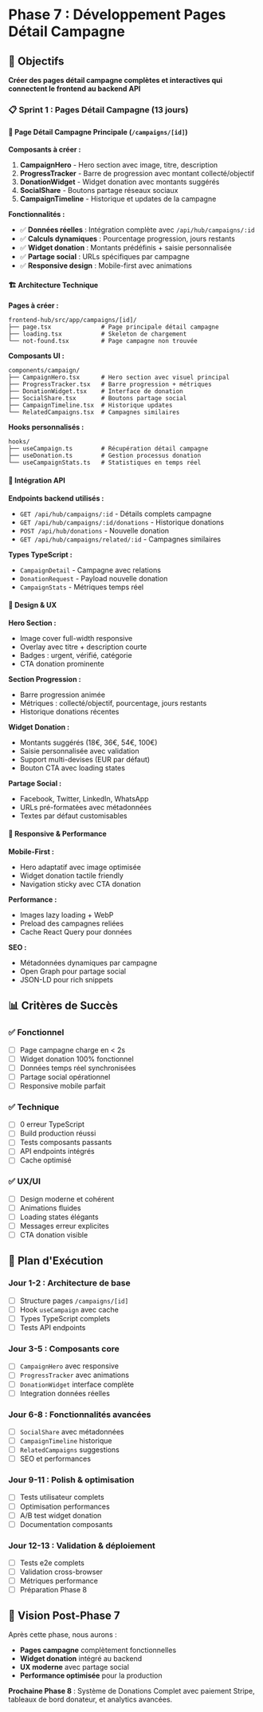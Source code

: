 # Phase 7 : Développement Pages Détail Campagne

## 🎯 Objectifs

**Créer des pages détail campagne complètes et interactives qui connectent le frontend au backend API**

### 📋 Sprint 1 : Pages Détail Campagne (13 jours)

#### 🎨 Page Détail Campagne Principale (`/campaigns/[id]`)

**Composants à créer :**
1. **CampaignHero** - Hero section avec image, titre, description
2. **ProgressTracker** - Barre de progression avec montant collecté/objectif
3. **DonationWidget** - Widget donation avec montants suggérés
4. **SocialShare** - Boutons partage réseaux sociaux
5. **CampaignTimeline** - Historique et updates de la campagne

**Fonctionnalités :**
- ✅ **Données réelles** : Intégration complète avec `/api/hub/campaigns/:id`
- ✅ **Calculs dynamiques** : Pourcentage progression, jours restants
- ✅ **Widget donation** : Montants prédéfinis + saisie personnalisée
- ✅ **Partage social** : URLs spécifiques par campagne
- ✅ **Responsive design** : Mobile-first avec animations

#### 🏗️ Architecture Technique

**Pages à créer :**
```
frontend-hub/src/app/campaigns/[id]/
├── page.tsx              # Page principale détail campagne
├── loading.tsx           # Skeleton de chargement
└── not-found.tsx         # Page campagne non trouvée
```

**Composants UI :**
```
components/campaign/
├── CampaignHero.tsx      # Hero section avec visuel principal
├── ProgressTracker.tsx   # Barre progression + métriques
├── DonationWidget.tsx    # Interface de donation
├── SocialShare.tsx       # Boutons partage social
├── CampaignTimeline.tsx  # Historique updates
└── RelatedCampaigns.tsx  # Campagnes similaires
```

**Hooks personnalisés :**
```
hooks/
├── useCampaign.ts        # Récupération détail campagne
├── useDonation.ts        # Gestion processus donation
└── useCampaignStats.ts   # Statistiques en temps réel
```

#### 🔌 Intégration API

**Endpoints backend utilisés :**
- `GET /api/hub/campaigns/:id` - Détails complets campagne
- `GET /api/hub/campaigns/:id/donations` - Historique donations
- `POST /api/hub/donations` - Nouvelle donation
- `GET /api/hub/campaigns/related/:id` - Campagnes similaires

**Types TypeScript :**
- `CampaignDetail` - Campagne avec relations
- `DonationRequest` - Payload nouvelle donation
- `CampaignStats` - Métriques temps réel

#### 🎨 Design & UX

**Hero Section :**
- Image cover full-width responsive
- Overlay avec titre + description courte
- Badges : urgent, vérifié, catégorie
- CTA donation prominente

**Section Progression :**
- Barre progression animée
- Métriques : collecté/objectif, pourcentage, jours restants
- Historique donations récentes

**Widget Donation :**
- Montants suggérés (18€, 36€, 54€, 100€)
- Saisie personnalisée avec validation
- Support multi-devises (EUR par défaut)
- Bouton CTA avec loading states

**Partage Social :**
- Facebook, Twitter, LinkedIn, WhatsApp
- URLs pré-formatées avec métadonnées
- Textes par défaut customisables

#### 📱 Responsive & Performance

**Mobile-First :**
- Hero adaptatif avec image optimisée
- Widget donation tactile friendly
- Navigation sticky avec CTA donation

**Performance :**
- Images lazy loading + WebP
- Preload des campagnes reliées
- Cache React Query pour données

**SEO :**
- Métadonnées dynamiques par campagne
- Open Graph pour partage social
- JSON-LD pour rich snippets

## 📊 Critères de Succès

### ✅ Fonctionnel
- [ ] Page campagne charge en < 2s
- [ ] Widget donation 100% fonctionnel
- [ ] Données temps réel synchronisées
- [ ] Partage social opérationnel
- [ ] Responsive mobile parfait

### ✅ Technique  
- [ ] 0 erreur TypeScript
- [ ] Build production réussi
- [ ] Tests composants passants
- [ ] API endpoints intégrés
- [ ] Cache optimisé

### ✅ UX/UI
- [ ] Design moderne et cohérent
- [ ] Animations fluides
- [ ] Loading states élégants
- [ ] Messages erreur explicites
- [ ] CTA donation visible

## 🚀 Plan d'Exécution

### Jour 1-2 : Architecture de base
- [ ] Structure pages `/campaigns/[id]`
- [ ] Hook `useCampaign` avec cache
- [ ] Types TypeScript complets
- [ ] Tests API endpoints

### Jour 3-5 : Composants core
- [ ] `CampaignHero` avec responsive
- [ ] `ProgressTracker` avec animations
- [ ] `DonationWidget` interface complète
- [ ] Integration données réelles

### Jour 6-8 : Fonctionnalités avancées  
- [ ] `SocialShare` avec métadonnées
- [ ] `CampaignTimeline` historique
- [ ] `RelatedCampaigns` suggestions
- [ ] SEO et performances

### Jour 9-11 : Polish & optimisation
- [ ] Tests utilisateur complets
- [ ] Optimisation performances
- [ ] A/B test widget donation
- [ ] Documentation composants

### Jour 12-13 : Validation & déploiement
- [ ] Tests e2e complets
- [ ] Validation cross-browser
- [ ] Métriques performance
- [ ] Préparation Phase 8

## 🔮 Vision Post-Phase 7

Après cette phase, nous aurons :
- **Pages campagne** complètement fonctionnelles
- **Widget donation** intégré au backend
- **UX moderne** avec partage social
- **Performance optimisée** pour la production

**Prochaine Phase 8** : Système de Donations Complet avec paiement Stripe, tableaux de bord donateur, et analytics avancées.

